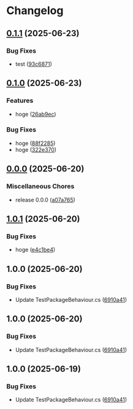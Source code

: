 # Changelog

## [0.1.1](https://github.com/fuqunaga/TestPackage/compare/ga.fuquna.testpackage-v0.1.0...ga.fuquna.testpackage-v0.1.1) (2025-06-23)


### Bug Fixes

* test ([93c6871](https://github.com/fuqunaga/TestPackage/commit/93c6871a1c4dc4e3b6cb8ce6e7689772f341fad7))

## [0.1.0](https://github.com/fuqunaga/TestPackage/compare/ga.fuquna.testpackage-v0.0.0...ga.fuquna.testpackage-v0.1.0) (2025-06-23)


### Features

* hoge ([26ab9ec](https://github.com/fuqunaga/TestPackage/commit/26ab9ecaf9688c1d1fc568bbc1e03990d058465b))


### Bug Fixes

* hoge ([88f2285](https://github.com/fuqunaga/TestPackage/commit/88f2285d51993805e6b57dac880866bb8920f57c))
* hoge ([322e370](https://github.com/fuqunaga/TestPackage/commit/322e370a12a4bd3417c767f1d72c0694104dc526))

## [0.0.0](https://github.com/fuqunaga/TestPackage/compare/ga.fuquna.testpackage-v1.0.1...ga.fuquna.testpackage-v0.0.0) (2025-06-20)


### Miscellaneous Chores

* release 0.0.0 ([a07a765](https://github.com/fuqunaga/TestPackage/commit/a07a765454177f854630d68ce52fe8e6a4fbd23c))

## [1.0.1](https://github.com/fuqunaga/TestPackage/compare/ga.fuquna.testpackage-v1.0.0...ga.fuquna.testpackage-v1.0.1) (2025-06-20)


### Bug Fixes

* hoge ([e4c1be4](https://github.com/fuqunaga/TestPackage/commit/e4c1be484afed0b5d248b3aee6478bcad9faa333))

## 1.0.0 (2025-06-20)


### Bug Fixes

* Update TestPackageBehaviour.cs ([6910a41](https://github.com/fuqunaga/TestPackage/commit/6910a4137d62b410a0e1c34350ce2935d9278bea))

## 1.0.0 (2025-06-20)


### Bug Fixes

* Update TestPackageBehaviour.cs ([6910a41](https://github.com/fuqunaga/TestPackage/commit/6910a4137d62b410a0e1c34350ce2935d9278bea))

## 1.0.0 (2025-06-19)


### Bug Fixes

* Update TestPackageBehaviour.cs ([6910a41](https://github.com/fuqunaga/TestPackage/commit/6910a4137d62b410a0e1c34350ce2935d9278bea))

